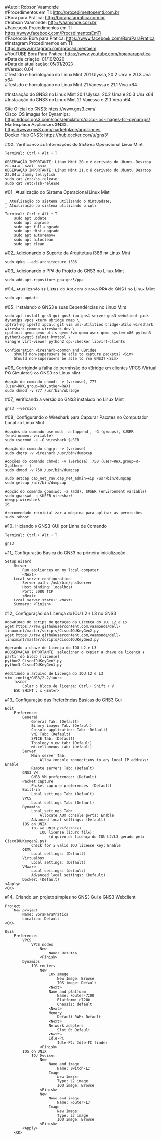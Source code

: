 #Autor: Robson Vaamonde<br>
#Procedimentos em TI: http://procedimentosemti.com.br<br>
#Bora para Prática: http://boraparapratica.com.br<br>
#Robson Vaamonde: http://vaamonde.com.br<br>
#Facebook Procedimentos em TI: https://www.facebook.com/ProcedimentosEmTi<br>
#Facebook Bora para Prática: https://www.facebook.com/BoraParaPratica<br>
#Instagram Procedimentos em TI: https://www.instagram.com/procedimentoem<br>
#YouTUBE Bora Para Prática: https://www.youtube.com/boraparapratica<br>
#Data de criação: 01/10/2020<br>
#Data de atualização: 05/01/2023<br>
#Versão: 0.04<br>
#Testado e homologado no Linux Mint 20.1 Ulyssa, 20.2 Uma e 20.3 Una x64<br>
#Testado e homologado no Linux Mint 21 Vanessa e 21.1 Vera x64

#Instalação do GNS3 no Linux Mint 20.1 Ulyssa, 20.2 Uma e 20.3 Una x64<br>
#Instalação do GNS3 no Linux Mint 21 Vanessa e 21.1 Vera x64

Site Oficial do GNS3: https://www.gns3.com/<br>
Cisco IOS images for Dynamips: https://docs.gns3.com/docs/emulators/cisco-ios-images-for-dynamips/<br>
Marketplace Appliances GNS3: https://www.gns3.com/marketplace/appliances<br>
Docker Hub GNS3: https://hub.docker.com/u/gns3/

#00_ Verificando as Informações do Sistema Operacional Linux Mint<br>

	Terminal: Ctrl + Alt + T

	OBSERVAÇÃO IMPORTANTE: Linux Mint 20.x é derivado do Ubuntu Desktop 20.04.x Focal Fossa
	OBSERVAÇÃO IMPORTANTE: Linux Mint 21.x é derivado do Ubuntu Desktop 22.04.x Jammy Jellyfish
	sudo cat /etc/os-release
	sudo cat /etc/lsb-release

#01_ Atualização do Sistema Operacional Linux Mint<br>

	_ Atualização do sistema utilizando o MintUpdate;
	_ Atualização do sistema utilizando o Apt;

	Terminal: Ctrl + Alt + T
		sudo apt update
		sudo apt upgrade
		sudo apt full-upgrade
		sudo apt dist-upgrade
		sudo apt autoremove
		sudo apt autoclean
		sudo apt clean

#02_ Adicionando o Suporte da Arquitetura i386 no Linux Mint<br>

	sudo dpkg --add-architecture i386

#03_ Adicionando o PPA do Projeto do GNS3 no Linux Mint<br>

	sudo add-apt-repository ppa:gns3/ppa

#04_ Atualizando as Listas do Apt com o novo PPA do GNS3 no Linux Mint<br>

	sudo apt update

#05_ Instalando o GNS3 e suas Dependências no Linux Mint<br>

	sudo apt install gns3-gui gns3-iou gns3-server gns3-webclient-pack dynamips vpcs xterm ubridge nmap \
	iptraf-ng iperf3 ipcalc git vim uml-utilities bridge-utils wireshark wireshark-common wireshark-dev \
	cpulimit qemu qemu-utils qemu-kvm qemu-user qemu-system-x86 python3 python3-pyqt5 telnet kvmtool \
	vinagre virt-viewer python2 cpu-checker libvirt-clients

	Configuration wireshark-common and uBridge
		should non-superusers be able to capture packets? <Sim>
		Should non-superusers be able to run GNS3? <Sim>

#06_ Corrigindo a falha de permissão do uBridge em clientes VPCS (Virtual PC Simulator) do GNS3 no Linux Mint<br>

	#opção do comando chmod: -v (verbose), 777 (user=RWX,group=RWX,other=RWX)
	sudo chmod -v 777 /usr/bin/ubridge

#07_ Verificando a versão do GNS3 instalado no Linux Mint<br>

	gns3 --version

#08_ Configurando o Wireshark para Capturar Pacotes no Computador Local no Linux Mint<br>

	#opções do comando usermod: -a (append), -G (groups), $USER (environment variable)
	sudo usermod -a -G wireshark $USER

	#opção do comando chgrp: -v (verbose)
	sudo chgrp -v wireshark /usr/bin/dumpcap
	
	#opções do comando chmod: -v (verbose), 750 (user=RWX,group=R-X,other=---)
	sudo chmod -v 750 /usr/bin/dumpcap
	
	sudo setcap cap_net_raw,cap_net_admin=eip /usr/bin/dumpcap
	sudo getcap /usr/bin/dumpcap
	
	#opção do comando gpasswd: -a (add), $USER (environment variable)
	sudo gpasswd -a $USER wireshark
	newgrp wireshark
	id
	
	#recomendado reinicializar a máquina para aplicar as permissões
	sudo reboot

#10_ Iniciando o GNS3-GUI por Linha de Comando<br>

	Terminal: Ctrl + Alt + T

	gns3

#11_ Configuração Básica do GNS3 na primeira inicialização<br>

	Setup Wizard
		Server
			Run appliances on my local computer
			<Next>
		Local server configuration
			Server path: /usb/bin/gns3server
			Host binding: localhost
			Port: 3080 TCP
			<Next>
		Local server status: <Next>
		Summary: <Finish>

#12_ Configuração da Licença do IOU L2 e L3 no GNS3<br>

	#download do script de geração da Licença do IOU L2 e L3
	wget https://raw.githubusercontent.com/vaamonde/dell-linuxmint/master/scripts/CiscoIOUKeyGen2.py
	wget https://raw.githubusercontent.com/vaamonde/dell-linuxmint/master/scripts/CiscoIOUKeyGen3.py
	
	#gerando a chave de Licença do IOU L2 e L3
	#OBSERVAÇÃO IMPORTANTE: selecionar o copiar a chave de licença a partir do bloco [license]
	python2 CiscoIOUKeyGen2.py
	python3 CiscoIOUKeyGen3.py

	#editando o arquivo de Licença do IOU L2 e L3
	vim .config/GNS3/2.2/iourc
		INSERT
			Colar o bloco de licença: Ctrl + Shift + V
		ESC SHIFT : x <Enter>

#13_ Configuração das Preferências Básicas do GNS3 Gui<br>

	Edit
		Preferences
			General
				General Tab: (Default)
				Binary images Tab: (Default)
				Console applications Tab: (Default)
				VNC Tab: (Default)
				SPICE Tab: (Default)
				Topology view tab: (Default)
				Miscellaneous Tab: (Default)
			Server
				Main server Tab:
					Allow console connections to any local IP address: Enable
				Remote servers Tab: (Default)
			GNS3 VM
				GNS3 VM preferences: (Default)
			Packet capture
				Packet capture preferences: (Default)
			Built-in
				Local settings Tab: (Default)
			VPCS
				Local settings Tab: (Default)
			Dynamips
				Local settings Tab:
					Allocate AUX console ports: Enable
				Advanced local settings: (Default)
			IOS on UNIX
				IOS on UNIX preferences
					IOU license (iourc file):
						(Arquivo de licença do IOU L2/L3 gerado pelo CiscoIOUKeygen2.py)
				Check for a valid IOU license key: Enable
			QEMU
				Local settings: (Default)
			Virtualbox
				Local settings: (Default)
			VMware
				Local settings: (Default)
				Advanced local settings: (Default)
			Docker: (Default)
	<Apply>
	<OK>

#14_ Criando um projeto simples no GNS3 Gui e GNS3 Webclient<br>

	Project
		New project
			Name: BoraParaPratica
			Location: Default
	<OK>

	Edit
		Preferences
			VPCS
				VPCS nodes
					New
						Name: Desktop
					<Finish>
			Dynamips
				IOS routers
					New
						IOS image
							New Image: Browse 
							IOS image: Default
						<Next>
						Name and platform
							Name: Router-7200
							Platform: c7200
							Chassis: default
						<Next>
						Memory
							Default RAM: Default
						<Next>
						Network adapters
							Slot 0: Default
						<Next>
						Idle-PC
							Idle-PC: Idle-PC finder
					<Finish>
			IOS on UNIX
				IOU Devices
					New
						Name and image
							Name: Switch-L2
						Image
							New Image:
							Type: L2 image
							IOU image: Browse
					<Finish>
					New
						Name and image
							Name: Router-L3
						Image
							New Image:
							Type: L3 image
							IOU image: Browse
					<Finish>
			<Apply>
		<OK>